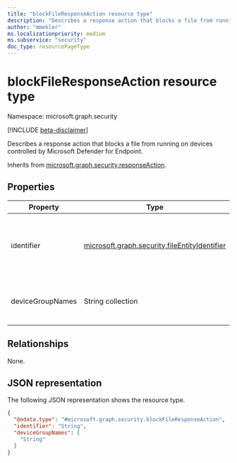 ```yaml
---
title: "blockFileResponseAction resource type"
description: "Describes a response action that blocks a file from running on devices controlled by Microsoft Defender for Endpoint."
author: "mmekler"
ms.localizationpriority: medium
ms.subservice: "security"
doc_type: resourcePageType
---
```


# blockFileResponseAction resource type

Namespace: microsoft.graph.security

[!INCLUDE [beta-disclaimer](../../includes/beta-disclaimer.md)]

Describes a response action that blocks a file from running on devices controlled by Microsoft Defender for Endpoint.

Inherits from [microsoft.graph.security.responseAction](../resources/security-responseaction.md).

## Properties
| Property         | Type                                                                                                        | Description                                                                                                                                                     |
|------------------|-------------------------------------------------------------------------------------------------------------|-----------------------------------------------------------------------------------------------------------------------------------------------------------------|
| identifier       | [microsoft.graph.security.fileEntityIdentifier](../resources/enums-security.md#fileentityidentifier-values) | Unique identifier for the response action. The possible values are: `sha1`, `initiatingProcessSHA1`, `sha256`, `initiatingProcessSHA256`, `unknownFutureValue`. |
| deviceGroupNames | String collection                                                                                           | Device groups to which the actions set in the custom detection rule are applied. [More information](/microsoft-365/security/defender-endpoint/machine-groups)    |

## Relationships
None.

## JSON representation
The following JSON representation shows the resource type.
<!-- {
  "blockType": "resource",
  "@odata.type": "microsoft.graph.security.blockFileResponseAction"
}
-->
``` json
{
  "@odata.type": "#microsoft.graph.security.blockFileResponseAction",
  "identifier": "String",
  "deviceGroupNames": [
    "String"
  ]
}
```

